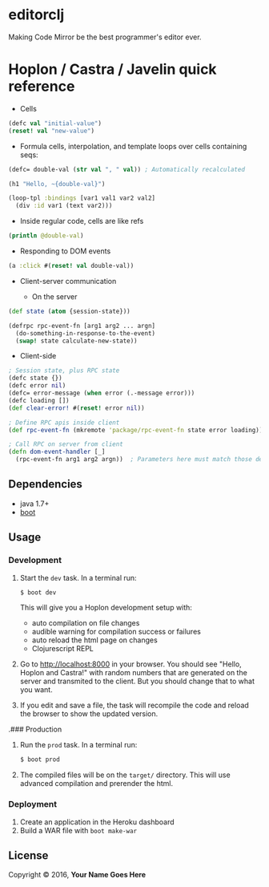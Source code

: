 # editorclj

Making Code Mirror be the best programmer's editor ever.

# Hoplon / Castra / Javelin quick reference

* Cells

```clojure
(defc val "initial-value")
(reset! val "new-value")
```

* Formula cells, interpolation, and template loops over cells containing seqs:

```clojure
(defc= double-val (str val ", " val)) ; Automatically recalculated

(h1 "Hello, ~{double-val}")

(loop-tpl :bindings [var1 val1 var2 val2]
  (div :id var1 (text var2)))
```

* Inside regular code, cells are like refs

```clojure
(println @double-val)
```

* Responding to DOM events

```clojure
(a :click #(reset! val double-val))
```

* Client-server communication

  * On the server

```clojure
(def state (atom {session-state}))

(defrpc rpc-event-fn [arg1 arg2 ... argn]
  (do-something-in-response-to-the-event)
  (swap! state calculate-new-state))
```

  * Client-side

```clojure
; Session state, plus RPC state
(defc state {})
(defc error nil)
(defc= error-message (when error (.-message error)))
(defc loading [])
(def clear-error! #(reset! error nil))

; Define RPC apis inside client
(def rpc-event-fn (mkremote 'package/rpc-event-fn state error loading))  ; Notice, parameters aren't declared here

; Call RPC on server from client
(defn dom-event-handler [_]
  (rpc-event-fn arg1 arg2 argn))  ; Parameters here must match those declared on the server
```

## Dependencies

- java 1.7+
- [boot][1]

## Usage
### Development
1. Start the `dev` task. In a terminal run:
    ```bash
    $ boot dev
    ```
    This will give you a  Hoplon development setup with:
    - auto compilation on file changes
    - audible warning for compilation success or failures
    - auto reload the html page on changes
    - Clojurescript REPL

2. Go to [http://localhost:8000][3] in your browser. You should see "Hello,
Hoplon and Castra!" with random numbers that are generated on the server and
transmited to the client. But you should change that to what you want.

3. If you edit and save a file, the task will recompile the code and reload the
   browser to show the updated version.

.### Production
1. Run the `prod` task. In a terminal run:
    ```bash
    $ boot prod
    ```
2. The compiled files will be on the `target/` directory. This will use
   advanced compilation and prerender the html.

### Deployment

1. Create an application in the Heroku dashboard
1. Build a WAR file with `boot make-war`

## License

Copyright © 2016, **Your Name Goes Here**

[1]: http://boot-clj.com
[2]: https://github.com/hoplon/castra
[3]: http://localhost:8000
[4]: https://hoplon.io
